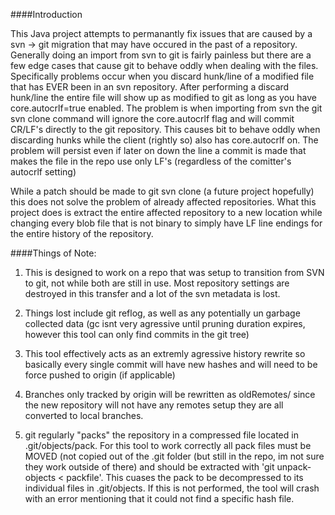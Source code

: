 ####Introduction

This Java project attempts to permanantly fix issues that are caused by a svn -> git migration that may have occured in the past of a repository.  Generally doing an import from svn to git is fairly painless but there are a few edge cases that cause git to behave oddly when dealing with the files.  Specifically problems occur when you discard hunk/line of a modified file that has EVER been in an svn repository.  After performing a discard hunk/line the entire file will show up as modified to git as long as you have core.autocrlf=true enabled.  The problem is when importing from svn the git svn clone command will ignore the core.autocrlf flag and will commit CR/LF's directly to the git repository.  This causes bit to behave oddly when discarding hunks while the client (rightly so) also has core.autocrlf on.  The problem will persist even if later on down the line a commit is made that makes the file in the repo use only LF's (regardless of the comitter's autocrlf setting)

While a patch should be made to git svn clone (a future project hopefully) this does not solve the problem of already affected repositories.  What this project does is extract the entire affected repository to a new location while changing every blob file that is not binary to simply have LF line endings for the entire history of the repository.

####Things of Note:

1) This is designed to work on a repo that was setup to transition from SVN to git, not while both are still in use.  Most repository settings are destroyed in this transfer and a lot of the svn metadata is lost.

2) Things lost include git reflog, as well as any potentially un garbage collected data (gc isnt very agressive until pruning duration expires, however this tool can only find commits in the git tree)

3) This tool effectively acts as an extremly agressive history rewrite so basically every single commit will have new hashes and will need to be force pushed to origin (if applicable)

4) Branches only tracked by origin will be rewritten as oldRemotes/<oldbranchname> since the new repository will not have any remotes setup they are all converted to local branches.

5) git regularly "packs" the repository in a compressed file located in .git/objects/pack. For this tool to work correctly all pack files must be MOVED (not copied out of the .git folder (but still in the repo, im not sure they work outside of there) and should be extracted with 'git unpack-objects < packfile'. This cuases the pack to be decompressed to its individual files in .git/objects.  If this is not performed, the tool will crash with an error mentioning that it could not find a specific hash file.
